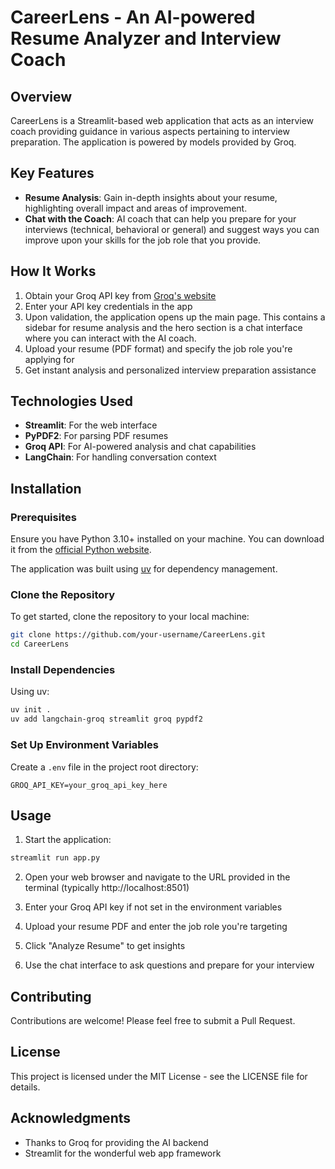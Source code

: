 # CareerLens - An AI-powered Resume Analyzer and Interview Coach

## Overview 
CareerLens is a Streamlit-based web application that acts as an interview coach providing guidance in 
various aspects pertaining to interview preparation. The application is powered by models provided by Groq.

## Key Features
- **Resume Analysis**: Gain in-depth insights about your resume, highlighting overall impact and areas of improvement.
- **Chat with the Coach**: AI coach that can help you prepare for your interviews (technical, behavioral or general) and suggest ways you can improve upon your skills for the job role that you provide.

## How It Works 
1. Obtain your Groq API key from [Groq's website](https://groq.com/)
2. Enter your API key credentials in the app
3. Upon validation, the application opens up the main page. This contains a sidebar for resume analysis and the hero section is a chat interface where you can interact with the AI coach.
4. Upload your resume (PDF format) and specify the job role you're applying for
5. Get instant analysis and personalized interview preparation assistance

## Technologies Used 
- **Streamlit**: For the web interface
- **PyPDF2**: For parsing PDF resumes
- **Groq API**: For AI-powered analysis and chat capabilities
- **LangChain**: For handling conversation context

## Installation

### Prerequisites
Ensure you have Python 3.10+ installed on your machine. You can download it from the [official Python website](https://www.python.org/).

The application was built using [uv](https://docs.astral.sh/uv/) for dependency management.

### Clone the Repository

To get started, clone the repository to your local machine:

```bash
git clone https://github.com/your-username/CareerLens.git
cd CareerLens
```

### Install Dependencies

Using uv:
```bash
uv init .
uv add langchain-groq streamlit groq pypdf2
```

### Set Up Environment Variables

Create a `.env` file in the project root directory:
```
GROQ_API_KEY=your_groq_api_key_here
```

## Usage

1. Start the application:
```bash
streamlit run app.py
```

2. Open your web browser and navigate to the URL provided in the terminal (typically http://localhost:8501)

3. Enter your Groq API key if not set in the environment variables

4. Upload your resume PDF and enter the job role you're targeting

5. Click "Analyze Resume" to get insights

6. Use the chat interface to ask questions and prepare for your interview

## Contributing

Contributions are welcome! Please feel free to submit a Pull Request.

## License

This project is licensed under the MIT License - see the LICENSE file for details.

## Acknowledgments

- Thanks to Groq for providing the AI backend
- Streamlit for the wonderful web app framework
